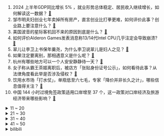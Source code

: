 1. 2024 上半年GDP同比增长 5% ，就业形势总体稳定、居民收入继续增长，如何解读这一数据？ [:link:](https://www.zhihu.com/question/661644071)
2. 邹市明夫妇创业七年卖掉所有房产，直言创业比打拳更难，如何评价此事？创业路上要注意什么？ [:link:](https://www.zhihu.com/question/661340981)
3. 美国波音的星际客机回不来的原因到底是什么？ [:link:](https://www.zhihu.com/question/661313769)
4. 如何评价Alderon Games发表消息称13/14代Intel CPU几乎注定会导致崩溃? [:link:](https://www.zhihu.com/question/661572415)
5. 翠儿让李卫上书保年羹尧，为什么李卫说翠儿是妇人之见？ [:link:](https://www.zhihu.com/question/497707002)
6. 如果注定要离别，那相遇意义是什么呢？ [:link:](https://www.zhihu.com/question/658889595)
7. 杭州有哪些地方可以一个人安安静静待一天？ [:link:](https://www.zhihu.com/question/504314857)
8. 女子称从霸王茶姬离职后，被店方「张贴身份证号公示」，如何看待此事？从法律角度看此举是否涉及侵权？ [:link:](https://www.zhihu.com/question/661672257)
9. 饮用水市场「打水仗」，单瓶低至六七毛，专家「降价并非长久之计」，哪些信息值得关注？ [:link:](https://www.zhihu.com/question/661602359)
10. 中国 144 小时过境免签政策适用口岸增至 37 个，这一政策对口岸经济及旅游经济带来哪些影响？ [:link:](https://www.zhihu.com/question/661675308)
<details>
<summary>11 ~ 20</summary>

11. 梅西美洲杯决赛伤退，替补席捂脸持续痛哭 3 分钟，他本届比赛表现如何？如何评价他现在的实力？ [:link:](https://www.zhihu.com/question/661659664)
12. 为什么年轻人月薪两万却不敢在商场买衣服? [:link:](https://www.zhihu.com/question/656174706)
13. 肯德基刚进入中国市场时真的是高端吃食吗，有没有亲历者来聊聊？ [:link:](https://www.zhihu.com/question/661522415)
14. 沈腾马丽新电影《抓娃娃》看完后最大的感受是什么？ [:link:](https://www.zhihu.com/question/661563695)
15. 为什么今年奥运会毫无热度? [:link:](https://www.zhihu.com/question/659404588)
16. 白人用中国人的方式化妆会是一种什么样的风格？ [:link:](https://www.zhihu.com/question/641480626)
17. 女子吹未清洗空调多器官衰竭，被确诊感染重症军团菌肺炎，这是一种什么细菌？如何预防和治疗？ [:link:](https://www.zhihu.com/question/661583457)
18. 如何解决毕业生毕业后可能三五年找不到稳定工作的状况? [:link:](https://www.zhihu.com/question/659049774)
19. 炎热的夏天，吃点什么好？ [:link:](https://www.zhihu.com/question/604576281)
20. 特朗普宾州拉票遇袭，胜选概率升至 71%，马斯克、阿克曼称全力支持，宾州枪击对民主党的冲击有多大？ [:link:](https://www.zhihu.com/question/661639589)
</details>
<details>
<summary>21 ~ 30</summary>

21. 爸妈把卖老家房子的钱给我，我要转到媳妇，媳妇表示不要，并有些生气，这是为什么？ [:link:](https://www.zhihu.com/question/661345538)
22. 真正好的爱情是什么样子的啊? [:link:](https://www.zhihu.com/question/629109778)
23. 遇到困难习惯性选择「逃避」，而不是解决问题，这是因为害怕冲突，还是认为自己解决不了呢？ [:link:](https://www.zhihu.com/question/661277457)
24. 夏天开车，最困扰你的是什么？ [:link:](https://www.zhihu.com/question/658170929)
25. 有人工资卡转账额度被降到 500 元，业内称确实有「一刀切」的情况，银行这一做法是否合理？有何影响？ [:link:](https://www.zhihu.com/question/661677881)
26. 中国科学家在南海发现「吸血鬼乌贼」相近新物种，你对该物种有哪些了解？ [:link:](https://www.zhihu.com/question/661249064)
27. 假如刘邦和刘启下棋，谁会赢? [:link:](https://www.zhihu.com/question/661225417)
28. 如何评价源义经的一生？ [:link:](https://www.zhihu.com/question/55906268)
29. 在飞机上你拍到过哪些自然景观？ [:link:](https://www.zhihu.com/question/660620423)
30. 你推荐哪些小众旅游城市？ [:link:](https://www.zhihu.com/question/656960503)
</details>
<details>
<summary>31 ~ 40</summary>

31. 各位鬼杀队的队员们，鬼舞辻无惨为什么不学习我们的呼吸法啊？ [:link:](https://www.zhihu.com/question/661413812)
32. 如何看科目四梗之后，英雄联盟官方和T1俱乐部沟通，声称已经澄清误会？ [:link:](https://www.zhihu.com/question/661669128)
33. 发现同事总是私下议论领导负面之事，你会加入其中，还是告诉领导呢？ [:link:](https://www.zhihu.com/question/661498678)
34. 为什么很多吸血鬼设定半血族会比纯血种要强？ [:link:](https://www.zhihu.com/question/661583879)
35. 小米做自研芯片能成功吗？ [:link:](https://www.zhihu.com/question/655248734)
36. 最近想换手机，有什么性价比高的推荐吗？ [:link:](https://www.zhihu.com/question/661101022)
37. 多家券商争相赴武汉调研「萝卜快跑」，相关产业链哪些环节想象空间最大？ [:link:](https://www.zhihu.com/question/661602317)
38. 据国家统计局，2024 上半年我国 GDP 同比增长 5.0%，环比增速连续八个季度正增长，如何解读？ [:link:](https://www.zhihu.com/question/661644371)
39. 克服懒惰和拖延的最好方法是什么？ [:link:](https://www.zhihu.com/question/661296378)
40. 武松找的仵作为什么什么都交代了，不怕西门庆等人报复吗？ [:link:](https://www.zhihu.com/question/646889838)
</details>
<details>
<summary>41 ~ 50</summary>

41. 融资融券和回购的区别有哪些呢？ [:link:](https://www.zhihu.com/question/19811306)
42. 对于当代年轻人不想恋爱只想搞钱，这个问题请问您有什么看法？ [:link:](https://www.zhihu.com/question/390387125)
43. 阿根廷1比0哥伦比亚夺得2024年美洲杯冠军，这一成就能否媲美2008-2012年的西班牙王朝？ [:link:](https://www.zhihu.com/question/661652234)
44. 总是控制不住自己，不停玩手机怎么办？ [:link:](https://www.zhihu.com/question/661380270)
45. 特朗普遭枪击，「倒下的」会不会是拜登？美国党争真的步入「你死我活」的阶段了吗？ [:link:](https://www.zhihu.com/question/661572443)
46. 以前人吃那么多碳水也不胖，为什么现代人却害怕进食碳水化合物呢? [:link:](https://www.zhihu.com/question/660487528)
47. 如何评价《龙之家族》第二季第五集（S02E05）? [:link:](https://www.zhihu.com/question/661645102)
48. 如果将战锤剧情播放在原神与崩铁角色们面前，他们会有怎样的反应？ [:link:](https://www.zhihu.com/question/659532979)
49. 在《哈利波特》中，哈利和小天狼星的关系为何如此微妙？ [:link:](https://www.zhihu.com/question/482710947)
50. 为什么潘金莲一定要选择杀掉武大郎，而不是选择其他方式离开他？ [:link:](https://www.zhihu.com/question/661068244)
</details><details>
<summary>bilibili</summary>

</details>